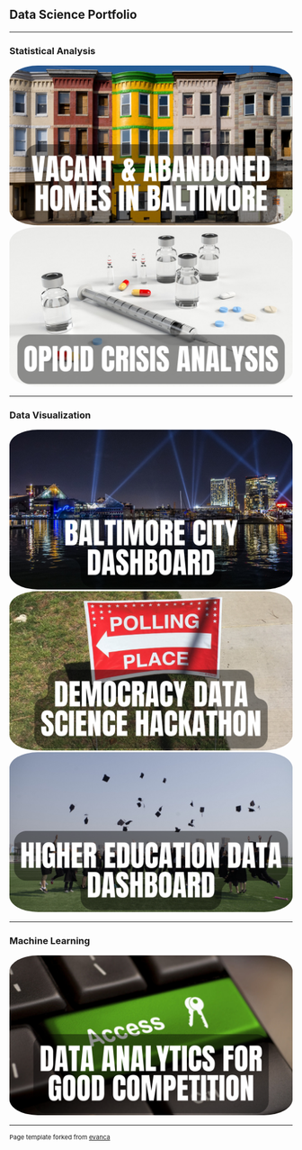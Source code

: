 ## Data Science Portfolio

---

### Statistical Analysis 

<a target="_blank" href="https://rpubs.com/jspayd/vacant-homes-baltimore">
  <img src="images/vacant-homes-baltimore.png?raw=true" alt="Vacant & Abandoned Homes in Baltimore" style="border-radius:10%">
</a>

<a target="_blank" href="https://rpubs.com/jspayd/opioid-crisis">
  <img src="images/opioid-crisis-analysis.png?raw=true" alt="Opioid Crisis Analysis" style="border-radius:10%">
</a>

---

### Data Visualization

<a target="_blank" href="https://sites.google.com/view/jspayd-baltimore-city/home/baltimore-city-dashboard">
  <img src="images/baltimore-city-dashboard.png?raw=true" alt="Baltimore City Dashboard" style="border-radius:10%">
</a>

<a target="_blank" href="https://rpubs.com/jspayd/ddsh2022">
  <img src="images/democracy-data-science-hackathon.png?raw=true" alt="Democracy Data Science Hackathon" style="border-radius:10%">
</a>

<a target="_blank" href="https://rpubs.com/jspayd/IPEDS">
  <img src="images/higher-education-data-dashboard.png?raw=true" alt="Higher Education Data Dashboard" style="border-radius:10%">
</a>

---

### Machine Learning

<a target="_blank" href="https://www.kaggle.com/jessspayd">
  <img src="images/data-analytics-for-good-competition.png?raw=true" alt="Purdue School of Management Data Analytics for Good Case Competition" style="border-radius:10%">
</a>

---
<p style="font-size:11px">Page template forked from <a href="https://github.com/evanca/quick-portfolio">evanca</a></p>
<!-- Remove above link if you don't want to attibute -->
